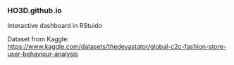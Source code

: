 ### HO3D.github.io

Interactive dashboard in RStuido

Dataset from Kaggle:
https://www.kaggle.com/datasets/thedevastator/global-c2c-fashion-store-user-behaviour-analysis
